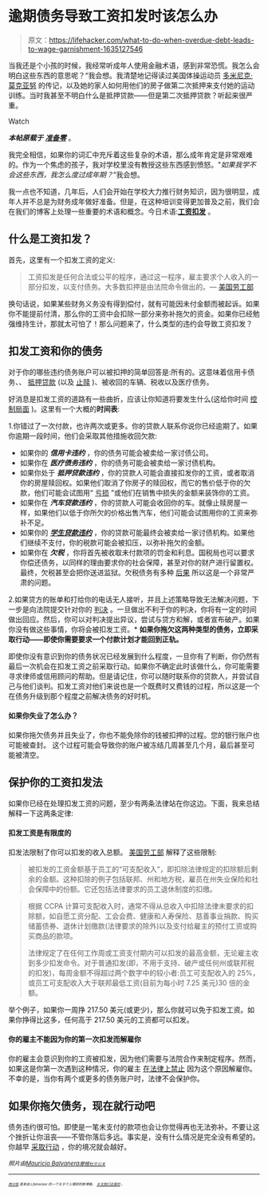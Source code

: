 # 逾期债务导致工资扣发时该怎么办

> 原文：<https://lifehacker.com/what-to-do-when-overdue-debt-leads-to-wage-garnishment-1635127546>

当我还是个小孩的时候，我经常听成年人使用金融术语，感到非常恐慌。我怎么会明白这些东西的意思呢？“我会想。我清楚地记得读过美国体操运动员 [多米尼克·莫克亚努](http://www.biography.com/people/dominique-moceanu-21210207) 的传记，以及她的家人如何用他们的房子做第二次抵押来支付她的运动训练。当时我甚至不明白什么是抵押贷款——但是第二次抵押贷款？听起来很严重。

Watch

***本帖原载于*** [***准备零***](http://blog.readyforzero.com/what-is-wage-garnishment/) 。

我完全相信，如果你的词汇中充斥着这些复杂的术语，那么成年肯定是非常艰难的。作为一个焦虑的孩子，我对学校里没有教授这些东西感到愤怒。"*如果我学不会这些东西，我怎么度过成年期？*“我会想。

我一点也不知道，几年后，人们会开始在学校大力推行财务知识，因为很明显，成年人并不总是为财务成年做好准备。但是，在这种培训变得更加普及之前，我们会在我们的博客上处理一些重要的术语和概念。今日术语:[**工资扣发**](http://www.helpwithmybank.gov/get-answers/bank-accounts/garnishments/bank-accounts-garnishments-quesindx.html) 。

## 什么是工资扣发？

首先，这里有一个扣发工资的定义:

> 工资扣发是任何合法或公平的程序，通过这一程序，雇主要求个人收入的一部分扣发，以支付债务。大多数扣押是由法院命令做出的。— [美国劳工部](http://www.dol.gov/whd/regs/compliance/whdfs30.htm)

换句话说，如果某些财务义务没有得到偿付，就有可能因未付金额而被起诉。如果你不能提前付清，那么你的工资中会扣除一部分来弥补拖欠的资金。如果你已经勉强维持生计，那就太可怕了！那么问题来了，什么类型的违约会导致工资扣发？

## 扣发工资和你的债务

对于你的哪些违约债务账户可以被扣押的简单回答是:所有的。这意味着信用卡债务、、 [抵押贷款](http://budgeting.thenest.com/can-wages-garnished-cant-pay-mortgage-24268.html) (以及 [止赎](http://homeguides.sfgate.com/can-sued-wages-garnished-result-foreclosure-41372.html) )、被收回的车辆、税收以及医疗债务。

好消息是扣发工资的道路有一些曲折，应该让你知道将要发生什么(这给你时间 [控制局面](http://blog.readyforzero.com/how-to-get-out-of-debt/) )。这里有一个大概的**时间表**:

1.你错过了一次付款，也许两次或更多。你的贷款人联系你说你已经逾期了。如果你逾期一段时间，他们会采取其他措施收回欠款:

*   如果你的 ***信用卡违约*** ，你的债务可能会被卖给一家讨债公司。
*   如果你在 ***医疗债务违约*** ，你的债务可能会被卖给一家讨债机构。
*   如果你处于 ***抵押贷款违约*** ，你的贷款人可能会直接扣发你的工资，或者取消你的房屋赎回权。如果他们取消了你房子的赎回权，而它的售价低于你的欠款，他们可能会试图用“ [亏损](http://banking.about.com/od/loans/a/deficiencyjudg.htm) ”或他们在销售中损失的金额来装饰你的工资。
*   如果你在 ***汽车贷款违约*** ，你的贷款人可能会收回你的车。就像止赎房屋一样，如果他们以低于你所欠的价格出售汽车，他们可能会试图用你的工资来弥补不足。
*   如果你的 [***学生贷款违约***](https://studentaid.ed.gov/repay-loans/default) ，你的贷款可能最终会被卖给一家讨债机构。如果他们继续不支付，你的税款可能会被扣压，以弥补拖欠的金额。
*   如果你在 ***欠税*** ，你将首先被收取未付款项的罚金和利息。国税局也可以要求你偿还债务，以同样的理由要求你的社会保障，甚至对你的财产进行留置权。最终，欠税甚至会把你送进监狱。欠税债务有多种 [后果](http://www.businessinsider.com/terrible-things-that-could-happen-if-you-dont-do-your-taxes-2014-4) 所以这是一个非常严肃的问题。

2.如果贷方的账单和打给你的电话无人接听，并且上述策略导致无法解决问题，下一步是向法院提交针对你的 [判决](http://www.consumerfinance.gov/askcfpb/1381/what-judgment.html) 。一旦做出不利于你的判决，你将有一定的时间做出回应。然后，你可以对判决提出异议，尝试与贷方和解，或者宣布破产。如果你没有做这些事情，你将会被扣发工资。* **如果你拖欠这两种类型的债务，立即采取行动——即使你需要要求一个付款计划才能回到正轨。**

即使你没有意识到你的债务状况已经发展到什么程度，一旦你有了判断，你仍然有最后一次机会在扣发工资之前采取行动。如果你不确定此时该做什么，你可能需要寻求律师或信用顾问的帮助。但是请记住，你可以随时联系你的贷款人，并尝试自己与他们谈判。扣发工资对他们来说也是一个既费时又费钱的过程，所以这是一个在债务升级到那个程度之前解决债务的好时机。

#### 如果你失业了怎么办？

如果你拖欠债务并且失业了，你也不能免除你的钱被扣押的过程。您的银行账户也可能被查封。 这个过程可能会导致你的账户被冻结几周甚至几个月，最后甚至可能被清空。

## 保护你的工资扣发法

如果你已经在处理扣发工资的问题，至少有两条法律站在你这边。下面，我来总结解释一下这两条定律:

#### **扣发工资是有限度的**

扣发法限制了你可以扣发的收入总额。 [美国劳工部](http://www.dol.gov/whd/regs/compliance/whdfs30.pdf) 解释了这些限制:

> 被扣发的工资金额基于员工的“可支配收入”，即扣除法律规定的扣除额后剩余的金额。这种扣除的例子包括联邦、州和地方税，雇员在州失业保险和社会保障中的份额。它还包括法律要求的员工退休制度的扣缴。

> 根据 CCPA 计算可支配收入时，通常不得从总收入中扣除法律未要求的扣除额，如自愿工资分配、工会会费、健康和人寿保险、慈善事业捐款、购买储蓄债券、退休计划缴款(法律要求的除外)以及支付给雇主的预付工资或购买商品的款项。
> 
> 法律规定了在任何工作周或工资支付期内可以扣发的最高金额，无论雇主收到多少扣发命令。对于普通扣发(即，不用于支持、破产或任何州或联邦税的扣发)，每周金额不得超过两个数字中的较小者:员工可支配收入的 25%，或员工可支配收入大于联邦最低工资(目前为每小时 7.25 美元)30 倍的金额。

举个例子，如果你一周挣 217.50 美元(或更少)，那么你就可以免于扣发工资。如果你挣得比这多，任何高于 217.50 美元的工资都可以扣发。

#### **你的雇主不能因为你的第一次扣发而解雇你**

你的雇主会意识到你的工资被扣发，因为他们需要与法院合作来制定程序。然而，如果这是你第一次遇到这种情况，你的雇主 [在法律上禁止](http://www.dol.gov/whd/regs/compliance/whdfs30.pdf) 因为这个原因解雇你。不幸的是，当你有两个或更多的债务账户时，法律不会保护你。

## 如果你拖欠债务，现在就行动吧

债务违约很可怕。即使是一笔未支付的款项也会让你觉得再也无法弥补。不要让这个挫折让你沮丧——不管你落后多远。事实是，没有什么情况是完全没有希望的。你越早 [采取行动](http://blog.readyforzero.com/debt-settlement-may-not-provide-the-relief-youd-expect/) ，你的境况就会越好。

*<small>照片由</small>*[*<small>Mauricio Balvanera</small>*](https://www.flickr.com/photos/maubrowncow/)*<small></small>*<small>[*<small>摩根</small>*](https://www.flickr.com/photos/meddygarnet/)*<small></small>*<small>[*<small>杜兰公关</small>*](https://www.flickr.com/photos/tulanesally/)*<small></small>*</small></small>

* * *

<small><small><small>[*<small>两分钱</small>*](http://twocents.lifehacker.com/) *<small>是来自 Lifehacker 的一个关于个人理财的新博客。</small>* [*<small>关注我们这里的</small>*](https://twitter.com/TwoCentsLH) <small>*。*</small></small></small></small>

<small><small></small></small>